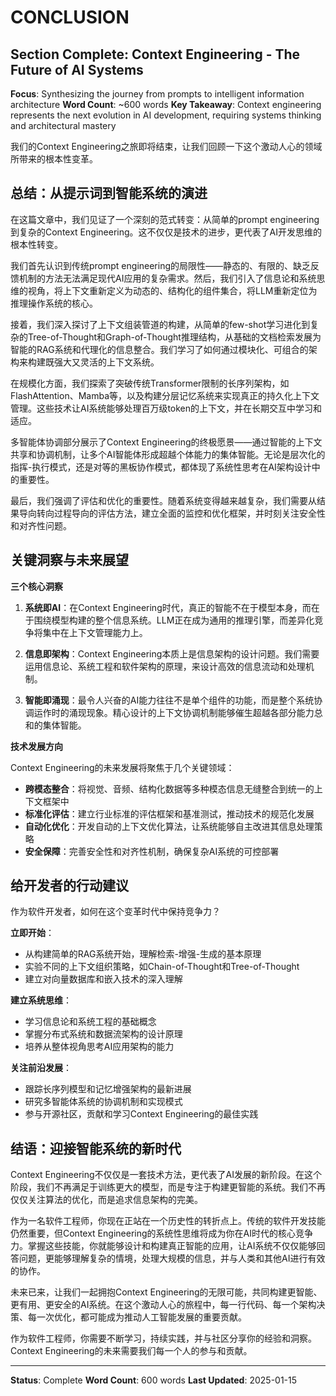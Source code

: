 # CONCLUSION

## Section Complete: Context Engineering - The Future of AI Systems
**Focus**: Synthesizing the journey from prompts to intelligent information architecture
**Word Count**: ~600 words
**Key Takeaway**: Context engineering represents the next evolution in AI development, requiring systems thinking and architectural mastery

我们的Context Engineering之旅即将结束，让我们回顾一下这个激动人心的领域所带来的根本性变革。

## 总结：从提示词到智能系统的演进

在这篇文章中，我们见证了一个深刻的范式转变：从简单的prompt engineering到复杂的Context Engineering。这不仅仅是技术的进步，更代表了AI开发思维的根本性转变。

我们首先认识到传统prompt engineering的局限性——静态的、有限的、缺乏反馈机制的方法无法满足现代AI应用的复杂需求。然后，我们引入了信息论和系统思维的视角，将上下文重新定义为动态的、结构化的组件集合，将LLM重新定位为推理操作系统的核心。

接着，我们深入探讨了上下文组装管道的构建，从简单的few-shot学习进化到复杂的Tree-of-Thought和Graph-of-Thought推理结构，从基础的文档检索发展为智能的RAG系统和代理化的信息整合。我们学习了如何通过模块化、可组合的架构来构建既强大又灵活的上下文系统。

在规模化方面，我们探索了突破传统Transformer限制的长序列架构，如FlashAttention、Mamba等，以及构建分层记忆系统来实现真正的持久化上下文管理。这些技术让AI系统能够处理百万级token的上下文，并在长期交互中学习和适应。

多智能体协调部分展示了Context Engineering的终极愿景——通过智能的上下文共享和协调机制，让多个AI智能体形成超越个体能力的集体智能。无论是层次化的指挥-执行模式，还是对等的黑板协作模式，都体现了系统性思考在AI架构设计中的重要性。

最后，我们强调了评估和优化的重要性。随着系统变得越来越复杂，我们需要从结果导向转向过程导向的评估方法，建立全面的监控和优化框架，并时刻关注安全性和对齐性问题。

## 关键洞察与未来展望

**三个核心洞察**

1. **系统即AI**：在Context Engineering时代，真正的智能不在于模型本身，而在于围绕模型构建的整个信息系统。LLM正在成为通用的推理引擎，而差异化竞争将集中在上下文管理能力上。

2. **信息即架构**：Context Engineering本质上是信息架构的设计问题。我们需要运用信息论、系统工程和软件架构的原理，来设计高效的信息流动和处理机制。

3. **智能即涌现**：最令人兴奋的AI能力往往不是单个组件的功能，而是整个系统协调运作时的涌现现象。精心设计的上下文协调机制能够催生超越各部分能力总和的集体智能。

**技术发展方向**

Context Engineering的未来发展将聚焦于几个关键领域：

- **跨模态整合**：将视觉、音频、结构化数据等多种模态信息无缝整合到统一的上下文框架中
- **标准化评估**：建立行业标准的评估框架和基准测试，推动技术的规范化发展
- **自动化优化**：开发自动的上下文优化算法，让系统能够自主改进其信息处理策略
- **安全保障**：完善安全性和对齐性机制，确保复杂AI系统的可控部署

## 给开发者的行动建议

作为软件开发者，如何在这个变革时代中保持竞争力？

**立即开始**：
- 从构建简单的RAG系统开始，理解检索-增强-生成的基本原理
- 实验不同的上下文组织策略，如Chain-of-Thought和Tree-of-Thought
- 建立对向量数据库和嵌入技术的深入理解

**建立系统思维**：
- 学习信息论和系统工程的基础概念
- 掌握分布式系统和数据流架构的设计原理
- 培养从整体视角思考AI应用架构的能力

**关注前沿发展**：
- 跟踪长序列模型和记忆增强架构的最新进展
- 研究多智能体系统的协调机制和实现模式
- 参与开源社区，贡献和学习Context Engineering的最佳实践

## 结语：迎接智能系统的新时代

Context Engineering不仅仅是一套技术方法，更代表了AI发展的新阶段。在这个阶段，我们不再满足于训练更大的模型，而是专注于构建更智能的系统。我们不再仅仅关注算法的优化，而是追求信息架构的完美。

作为一名软件工程师，你现在正站在一个历史性的转折点上。传统的软件开发技能仍然重要，但Context Engineering的系统性思维将成为你在AI时代的核心竞争力。掌握这些技能，你就能够设计和构建真正智能的应用，让AI系统不仅仅能够回答问题，更能够理解复杂的情境，处理大规模的信息，并与人类和其他AI进行有效的协作。

未来已来，让我们一起拥抱Context Engineering的无限可能，共同构建更智能、更有用、更安全的AI系统。在这个激动人心的旅程中，每一行代码、每一个架构决策、每一次优化，都可能成为推动人工智能发展的重要贡献。

作为软件工程师，你需要不断学习，持续实践，并与社区分享你的经验和洞察。Context Engineering的未来需要我们每一个人的参与和贡献。

---
**Status**: Complete
**Word Count**: 600 words
**Last Updated**: 2025-01-15
